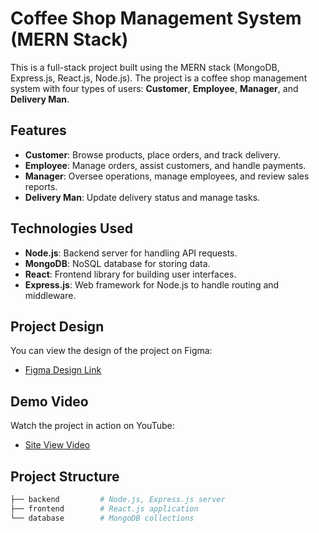 # Coffee Shop Management System (MERN Stack)

This is a full-stack project built using the MERN stack (MongoDB, Express.js, React.js, Node.js). The project is a coffee shop management system with four types of users: **Customer**, **Employee**, **Manager**, and **Delivery Man**.

## Features

- **Customer**: Browse products, place orders, and track delivery.
- **Employee**: Manage orders, assist customers, and handle payments.
- **Manager**: Oversee operations, manage employees, and review sales reports.
- **Delivery Man**: Update delivery status and manage tasks.

## Technologies Used

- **Node.js**: Backend server for handling API requests.
- **MongoDB**: NoSQL database for storing data.
- **React**: Frontend library for building user interfaces.
- **Express.js**: Web framework for Node.js to handle routing and middleware.

## Project Design

You can view the design of the project on Figma:
- [Figma Design Link](https://www.figma.com/design/EbpRgCSmIuNOohDIs26XXc/Coffee-Shop?node-id=0-1&t=pGj5Y1JHYV6f3lWe-1)

## Demo Video

Watch the project in action on YouTube:
- [Site View Video](https://drive.google.com/drive/folders/1_WvZqVO1VQ9x5O7euFCvcbT7EFL4FGYg?usp=drive_link)

## Project Structure

```bash
├── backend         # Node.js, Express.js server
├── frontend        # React.js application
└── database        # MongoDB collections
